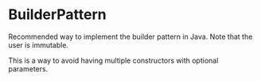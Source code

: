 # BuilderPattern
Recommended way to implement the builder pattern in Java.  Note that the user is immutable.

This is a way to avoid having multiple constructors with optional parameters.
